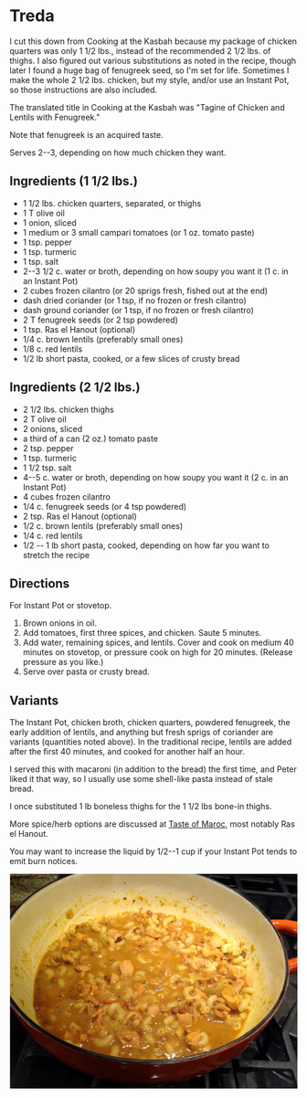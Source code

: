# Treda

I cut this down from Cooking at the Kasbah because my package of chicken quarters was only 1 1/2 lbs., instead of the recommended 2 1/2 lbs. of thighs.  I also figured out various substitutions as noted in the recipe, though later I found a huge bag of fenugreek seed, so I'm set for life.  Sometimes I make the whole 2 1/2 lbs. chicken, but my style, and/or use an Instant Pot, so those instructions are also included.

The translated title in Cooking at the Kasbah was "Tagine of Chicken and Lentils with Fenugreek."

Note that fenugreek is an acquired taste.

Serves 2--3, depending on how much chicken they want.

## Ingredients (1 1/2 lbs.)

* 1 1/2 lbs. chicken quarters, separated, or thighs
* 1 T olive oil
* 1 onion, sliced
* 1 medium or 3 small campari tomatoes (or 1 oz. tomato paste)
* 1 tsp. pepper
* 1 tsp. turmeric
* 1 tsp. salt
* 2--3 1/2 c. water or broth, depending on how soupy you want it (1 c. in an Instant Pot)
* 2 cubes frozen cilantro (or 20 sprigs fresh, fished out at the end)
* dash dried coriander (or 1 tsp, if no frozen or fresh cilantro)
* dash ground coriander (or 1 tsp, if no frozen or fresh cilantro)
* 2 T fenugreek seeds (or 2 tsp powdered)
* 1 tsp. Ras el Hanout (optional)
* 1/4 c. brown lentils (preferably small ones)
* 1/8 c. red lentils
* 1/2 lb short pasta, cooked, or a few slices of crusty bread

## Ingredients (2 1/2 lbs.)

* 2 1/2 lbs. chicken thighs
* 2 T olive oil
* 2 onions, sliced
* a third of a can (2 oz.) tomato paste 
* 2 tsp. pepper
* 1 tsp. turmeric
* 1 1/2 tsp. salt
* 4--5 c. water or broth, depending on how soupy you want it (2 c. in an Instant Pot)
* 4 cubes frozen cilantro
* 1/4 c. fenugreek seeds (or 4 tsp powdered)
* 2 tsp. Ras el Hanout (optional)
* 1/2 c. brown lentils (preferably small ones)
* 1/4 c. red lentils
* 1/2 -- 1 lb short pasta, cooked, depending on how far you want to stretch the recipe

## Directions

For Instant Pot or stovetop.

1. Brown onions in oil.
2. Add tomatoes, first three spices, and chicken. Saute 5 minutes.
3. Add water, remaining spices, and lentils.  Cover and cook on medium 40 minutes on stovetop, or pressure cook on high for 20 minutes.  (Release pressure as you like.)
4. Serve over pasta or crusty bread.

## Variants

The Instant Pot, chicken broth, chicken quarters, powdered fenugreek, the early addition of lentils, and anything but fresh sprigs of coriander are variants (quantities noted above).  In the traditional recipe, lentils are added after the first 40 minutes, and cooked for another half an hour.

I served this with macaroni (in addition to the bread) the first time, and Peter liked it that way, so I usually use some shell-like pasta instead of stale bread.

I once substituted 1 lb boneless thighs for the 1 1/2 lbs bone-in thighs.

More spice/herb options are discussed at [Taste of Maroc](https://tasteofmaroc.com/moroccan-chicken-rfissa/), most notably Ras el Hanout.

You may want to increase the liquid by 1/2--1 cup if your Instant Pot tends to emit burn notices.

![Treda variant](../images/treda.png)
